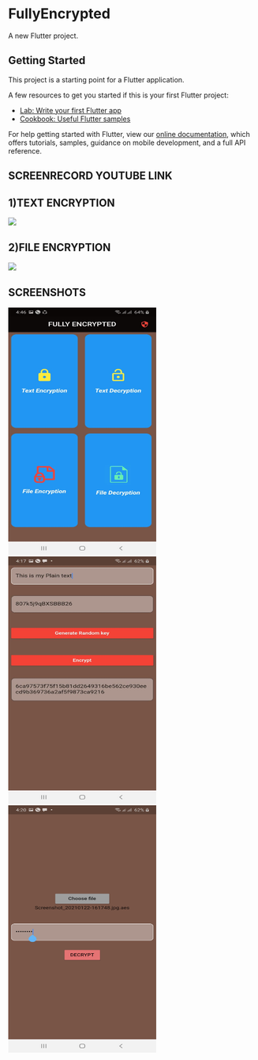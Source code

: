 # FullyEncrypted

A new Flutter project.

## Getting Started

This project is a starting point for a Flutter application.

A few resources to get you started if this is your first Flutter project:

- [Lab: Write your first Flutter app](https://flutter.dev/docs/get-started/codelab)
- [Cookbook: Useful Flutter samples](https://flutter.dev/docs/cookbook)

For help getting started with Flutter, view our
[online documentation](https://flutter.dev/docs), which offers tutorials,
samples, guidance on mobile development, and a full API reference.

## SCREENRECORD YOUTUBE LINK
## 1)TEXT ENCRYPTION

[![](https://img.youtube.com/vi/DpOhVnfCdio/0.jpg)](https://www.youtube.com/watch?v=DpOhVnfCdio)

## 2)FILE ENCRYPTION

[![](https://img.youtube.com/vi/VCOHFmZCZVM/0.jpg)](https://www.youtube.com/watch?v=VCOHFmZCZVM)

## SCREENSHOTS

<img src="https://github.com/gaurav822/FullyEncrypted/blob/master/Screenshots/1.jpeg" width="300" height="500">
<img src="https://github.com/gaurav822/FullyEncrypted/blob/master/Screenshots/2.jpeg" width="300" height="500">
<img src="https://github.com/gaurav822/FullyEncrypted/blob/master/Screenshots/3.jpeg" width="300" height="500">
